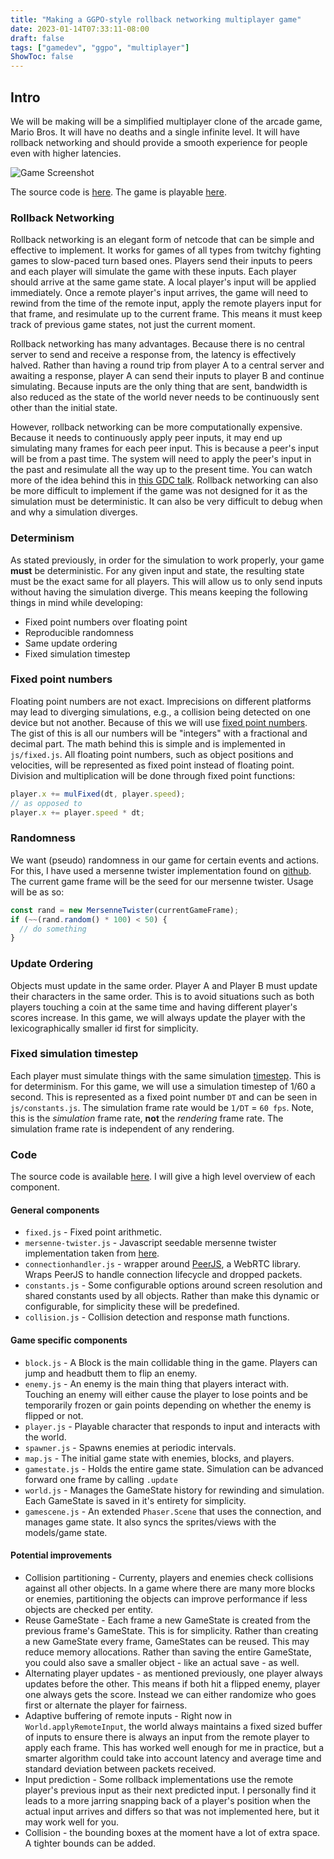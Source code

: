 ```yaml
---
title: "Making a GGPO-style rollback networking multiplayer game"
date: 2023-01-14T07:33:11-08:00
draft: false
tags: ["gamedev", "ggpo", "multiplayer"]
ShowToc: false
---
```


## Intro

We will be making will be a simplified multiplayer clone of the arcade game, Mario Bros. It will have no deaths and a single infinite level. It will have rollback networking and should provide a smooth experience for people even with higher latencies.

![Game Screenshot](/images/rollback-game-screenshot.png "Screenshot")

The source code is [here](https://github.com/lostlevels/rollback-networking). The game is playable [here](https://rollback-networking.pages.dev).

### Rollback Networking

Rollback networking is an elegant form of netcode that can be simple and effective to implement. It works for games of all types from twitchy fighting games to slow-paced turn based ones. Players send their inputs to peers and each player will simulate the game with these inputs. Each player should arrive at the same game state. A local player's input will be applied immediately. Once a remote player's input arrives, the game will need to rewind from the time of the remote input, apply the remote players input for that frame, and resimulate up to the current frame. This means it must keep track of previous game states, not just the current moment.

Rollback networking has many advantages. Because there is no central server to send and receive a response from, the latency is effectively halved. Rather than having a round trip from player A to a central server and awaiting a response, player A can send their inputs to player B and continue simulating. Because inputs are the only thing that are sent, bandwidth is also reduced as the state of the world never needs to be continuously sent other than the initial state.

However, rollback networking can be more computationally expensive. Because it needs to continuously apply peer inputs, it may end up simulating many frames for each peer input. This is because a peer's input will be from a past time. The system will need to apply the peer's input in the past and resimulate all the way up to the present time. You can watch more of the idea behind this in [this GDC talk](https://www.youtube.com/watch?v=7jb0FOcImdg). Rollback networking can also be more difficult to implement if the game was not designed for it as the simulation must be deterministic. It can also be very difficult to debug when and why a simulation diverges.

### Determinism

As stated previously, in order for the simulation to work properly, your game **must** be deterministic. For any given input and state, the resulting state must be the exact same for all players. This will allow us to only send inputs without having the simulation diverge. This means keeping the following things in mind while developing:

- Fixed point numbers over floating point
- Reproducible randomness
- Same update ordering
- Fixed simulation timestep

### Fixed point numbers

Floating point numbers are not exact. Imprecisions on different platforms may lead to diverging simulations, e.g., a collision being detected on one device but not another. Because of this we will use [fixed point numbers](https://en.wikipedia.org/wiki/Fixed-point_arithmetic). The gist of this is all our numbers will be "integers" with a fractional and decimal part. The math behind this is simple and is implemented in `js/fixed.js`. All floating point numbers, such as object positions and velocities, will be represented as fixed point instead of floating point. Division and multiplication will be done through fixed point functions:

```javascript
player.x += mulFixed(dt, player.speed);
// as opposed to
player.x += player.speed * dt;
````

### Randomness

We want (pseudo) randomness in our game for certain events and actions. For this, I have used a mersenne twister implementation found on [github](https://gist.github.com/banksean/300494). The current game frame will be the seed for our mersenne twister. Usage will be as so:

```javascript
const rand = new MersenneTwister(currentGameFrame);
if (~~(rand.random() * 100) < 50) {
  // do something
}
````

### Update Ordering

Objects must update in the same order. Player A and Player B must update their characters in the same order. This is to avoid situations such as both players touching a coin at the same time and having different player's scores increase. In this game, we will always update the player with the lexicographically smaller id first for simplicity.

### Fixed simulation timestep

Each player must simulate things with the same simulation [timestep](https://gafferongames.com/post/fix_your_timestep/). This is for determinism. For this game, we will use a simulation timestep of 1/60 a second. This is represented as a fixed point number `DT` and can be seen in `js/constants.js`. The simulation frame rate would be `1/DT` = `60 fps`. Note, this is the *simulation* frame rate, **not** the *rendering* frame rate. The simulation frame rate is independent of any rendering. 

### Code

The source code is available [here](https://github.com/lostlevels/rollback-networking). I will give a high level overview of each component.

#### General components

- `fixed.js` - Fixed point arithmetic.
- `mersenne-twister.js` - Javascript seedable mersenne twister implementation taken from [here](https://gist.github.com/banksean/300494).
- `connectionhandler.js` - wrapper around [PeerJS](https://peerjs.com/), a WebRTC library. Wraps PeerJS to handle connection lifecycle and dropped packets.
- `constants.js` - Some configurable options around screen resolution and shared constants used by all objects. Rather than make this dynamic or configurable, for simplicity these will be predefined.
- `collision.js` - Collision detection and response math functions.

#### Game specific components

- `block.js` - A Block is the main collidable thing in the game. Players can jump and headbutt them to flip an enemy.
- `enemy.js` - An enemy is the main thing that players interact with. Touching an enemy will either cause the player to lose points and be temporarily frozen or gain points depending on whether the enemy is flipped or not.
- `player.js` - Playable character that responds to input and interacts with the world.
- `spawner.js` - Spawns enemies at periodic intervals.
- `map.js` - The initial game state with enemies, blocks, and players.
- `gamestate.js` - Holds the entire game state. Simulation can be advanced forward one frame by calling `.update`
- `world.js` - Manages the GameState history for rewinding and simulation. Each GameState is saved in it's entirety for simplicity.
- `gamescene.js` - An extended `Phaser.Scene` that uses the connection, and manages game state. It also syncs the sprites/views with the models/game state.

#### Potential improvements

- Collision partitioning - Currenty, players and enemies check collisions against all other objects. In a game where there are many more blocks or enemies, partitioning the objects can improve performance if less objects are checked per entity.
- Reuse GameState - Each frame a new GameState is created from the previous frame's GameState. This is for simplicity. Rather than creating a new GameState every frame, GameStates can be reused. This may reduce memory allocations. Rather than saving the entire GameState, you could also save a smaller object - like an actual save - as well.
- Alternating player updates - as mentioned previously, one player always updates before the other. This means if both hit a flipped enemy, player one always gets the score. Instead we can either randomize who goes first or alternate the player for fairness.
- Adaptive buffering of remote inputs - Right now in `World.applyRemoteInput`, the world always maintains a fixed sized buffer of inputs to ensure there is always an input from the remote player to apply each frame. This has worked well enough for me in practice, but a smarter algorithm could take into account latency and average time and standard deviation between packets received.
- Input prediction - Some rollback implementations use the remote player's previous input as their next predicted input. I personally find it leads to a more jarring snapping back of a player's position when the actual input arrives and differs so that was not implemented here, but it may work well for you.
- Collision - the bounding boxes at the moment have a lot of extra space. A tighter bounds can be added.